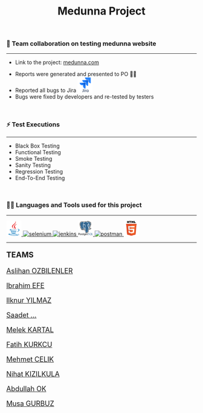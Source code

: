    <h1 align="center">Medunna Project</h1>

<br/>

<h3 align=“left”> 🔭 Team collaboration on testing medunna website </h4>

___

- Link to the project: [medunna.com](https://medunna.com/)
<p align="left">
</p>

- Reports were generated and presented to PO :man_technologist:
- Reported all bugs to Jira <img src="https://github.com/devicons/devicon/blob/master/icons/jira/jira-original-wordmark.svg" title="Jira" alt="Jira" width="40" height="40"/>&nbsp;
- Bugs were fixed by developers and re-tested by testers
<br/>

 <h3 align=“left”> ⚡ Test Executions </h4>

---

- Black Box Testing
- Functional Testing
- Smoke Testing
- Sanity Testing
- Regression Testing
- End-To-End Testing
<br/>

<h3 align="left"> 👨‍💻 Languages and Tools used for this project</h3>

---

<p align="left"> 
<a href="https://www.java.com" target="_blank" rel="noreferrer"> <img src="https://raw.githubusercontent.com/devicons/devicon/master/icons/java/java-original.svg" alt="java" width="40" height="40"/> </a>
<a href="https://www.selenium.dev" target="_blank" rel="noreferrer"> <img src="https://raw.githubusercontent.com/detain/svg-logos/780f25886640cef088af994181646db2f6b1a3f8/svg/selenium-logo.svg" alt="selenium" width="40" height="40"/> </a>
<a href="https://www.jenkins.io" target="_blank" rel="noreferrer"> <img src="https://www.vectorlogo.zone/logos/jenkins/jenkins-icon.svg" alt="jenkins" width="40" height="40"/> </a> 
<a href="https://www.postgresql.org" target="_blank" rel="noreferrer"> <img src="https://raw.githubusercontent.com/devicons/devicon/master/icons/postgresql/postgresql-original-wordmark.svg" alt="postgresql" width="40" height="40"/> </a> 
<a href="https://postman.com" target="_blank" rel="noreferrer"> <img src="https://www.vectorlogo.zone/logos/getpostman/getpostman-icon.svg" alt="postman" width="40" height="40"/> </a> 
<a href="https://www.w3.org/html/" target="_blank" rel="noreferrer"> <img src="https://raw.githubusercontent.com/devicons/devicon/master/icons/html5/html5-original-wordmark.svg" alt="html5" width="40" height="40"/> </a> 
</p>

---
<div style="font-size: 18px" >
                
   <p style="font-size: 20px"><strong>TEAMS</strong></p>
   
   <a href="https://github.com/Biyoons">Aslihan OZBILENLER</a>            
   
   <a href="https://github.com/EfeIbrhm">Ibrahim EFE</a>
              
   <a href="https://github.com/ilknuray">Ilknur YILMAZ</a>
              
   <a href="https://github.com/sakoyaespana">Saadet ...</a>
              
   <a href="https://github.com/kartalmelek">Melek KARTAL</a>
               
   <a href="https://github.com/kurkcufatih">Fatih KURKCU</a>
               
   <a href="https://github.com/mehmetceliklv">Mehmet CELIK</a>
                
   <a href="https://github.com/Nihat2544">Nihat KIZILKULA</a>
                
   <a href="https://github.com/okabdullahss">Abdullah OK</a>
              
   <a href="https://github.com/musagurbuz4661">Musa GURBUZ</a>
   </div>




